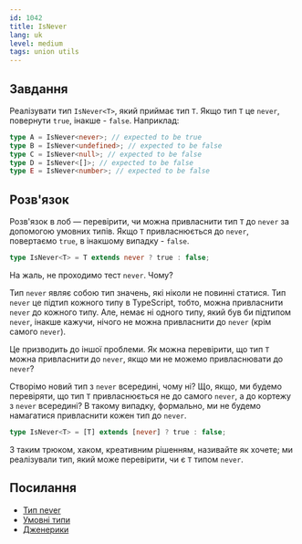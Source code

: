```yaml
---
id: 1042
title: IsNever
lang: uk
level: medium
tags: union utils
---
```


## Завдання

Реалізувати тип `IsNever<T>`, який приймає тип `T`.
Якщо тип `T` це `never`, повернути `true`, інакше - `false`.
Наприклад:

```typescript
type A = IsNever<never>; // expected to be true
type B = IsNever<undefined>; // expected to be false
type C = IsNever<null>; // expected to be false
type D = IsNever<[]>; // expected to be false
type E = IsNever<number>; // expected to be false
```

## Розв'язок

Розв'язок в лоб — перевірити, чи можна привласнити тип `T` до `never` за допомогою умовних типів.
Якщо `T` привласнюється до `never`, повертаємо `true`, в інакшому випадку - `false`.

```typescript
type IsNever<T> = T extends never ? true : false;
```

На жаль, не проходимо тест `never`.
Чому?

Тип `never` являє собою тип значень, які ніколи не повинні статися.
Тип `never` це підтип кожного типу в TypeScript, тобто, можна привласнити `never` до кожного типу.
Але, немає ні одного типу, який був би підтипом `never`, інакше кажучи, нічого не можна привласнити до `never` (крім самого `never`).

Це призводить до іншої проблеми.
Як можна перевірити, що тип `T` можна привласнити до `never`, якщо ми не можемо привласнювати до `never`?

Створімо новий тип з `never` всередині, чому ні?
Що, якщо, ми будемо перевіряти, що тип `T` привласнюється не до самого `never`, а до кортежу з `never` всередині?
В такому випадку, формально, ми не будемо намагатися привласнити кожен тип до `never`.

```typescript
type IsNever<T> = [T] extends [never] ? true : false;
```

З таким трюком, хаком, креативним рішенням, називайте як хочете; ми реалізували тип, який може перевірити, чи є `T` типом `never`.

## Посилання

- [Тип never](https://www.typescriptlang.org/docs/handbook/2/narrowing.html#the-never-type)
- [Умовні типи](https://www.typescriptlang.org/docs/handbook/2/conditional-types.html)
- [Дженерики](https://www.typescriptlang.org/docs/handbook/2/generics.html)
